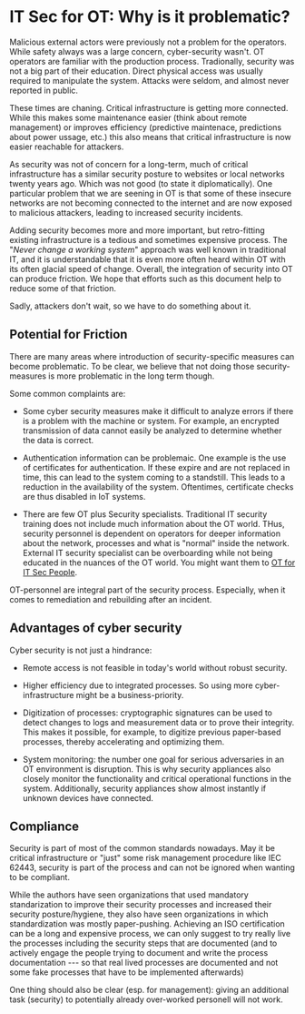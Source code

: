 # IT Sec for OT: Why is it problematic?

Malicious external actors were previously not a problem for the operators.
While safety always was a large concern, cyber-security wasn't. OT operators
are familiar with the production process. Tradionally, security was not a big
part of their education. Direct physical access was usually required to
manipulate the system. Attacks were seldom, and almost never reported in public.

These times are chaning. Critical infrastructure is getting more connected.
While this makes some maintenance easier (think about remote management) or
improves efficiency (predictive maintenace, predictions about power ussage, etc.)
this also means that critical infrastructure is now easier reachable for attackers.

As security was not of concern for a long-term, much of critical infrastructure
has a similar security posture to websites or local networks twenty years ago.
Which was not good (to state it diplomatically). One particular problem that we
are seening in OT is that some of these insecure networks are not becoming
connected to the internet and are now exposed to malicious attackers, leading
to increased security incidents.

Adding security becomes more and more important, but retro-fitting existing
infrastructure is a tedious and sometimes expensive process. The "*Never change a
working system*" approach was well known in traditional IT, and it is understandable
that it is even more often heard within OT with its often glacial speed of
change. Overall, the integration of security into OT can produce friction. We
hope that efforts such as this document help to reduce some of that friction.

Sadly, attackers don't wait, so we have to do something about it.

## Potential for Friction

There are many areas where introduction of security-specific measures can
become problematic. To be clear, we believe that not doing those security-measures
is more problematic in the long term though.

Some common complaints are:

- Some cyber security measures make it difficult to analyze errors if there
is a problem with the machine or system. For example, an encrypted
transmission of data cannot easily be analyzed to determine whether
the data is correct.

- Authentication information can be problemaic. One example is the use of
  certificates for authentication. If these expire and are not replaced in time, this can lead to the system coming to a standstill. This leads to a reduction in the availability of the system. Oftentimes, certificate checks are thus disabled in IoT systems.

- There are few OT plus Security specialists. Traditional IT security training does not
  include much information about the OT world. THus, security personnel is dependent on
  operators for deeper information about the network, processes and what is "normal" inside
  the network. External IT security specialist can be overboarding while not being educated
  in the nuances of the OT world. You might want them to [OT for IT Sec People](./ot_for_itsec_people.md).
  
OT-personnel are integral part of the security process. Especially, when it comes to remediation and rebuilding after an incident.

## Advantages of cyber security

Cyber security is not just a hindrance:

- Remote access is not feasible in today's world without robust security.

- Higher efficiency due to integrated processes. So using more cyber-infrastructure might be a business-priority.

- Digitization of processes: cryptographic signatures can be used to detect changes to logs and measurement data or to prove their integrity. This makes it possible, for example, to digitize previous paper-based processes, thereby accelerating and optimizing them.

- System monitoring: the number one goal for serious adversaries in an OT environment is disruption. This is why security appliances also closely monitor the functionality and critical operational functions in the system. Additionally, security appliances show almost instantly if unknown devices have connected.

## Compliance

Security is part of most of the common standards nowadays. May it be critical infrastructure or "just" some risk management procedure like IEC 62443, security is part of the process and can not be ignored when wanting to be compliant.

While the authors have seen organizations that used mandatory standarization to improve their
security processes and increased their security posture/hygiene, they also have seen
organizations in which standardization was mostly paper-pushing. Achieving an ISO
certification can be a long and expensive process, we can only suggest to try really live
the processes including the security steps that are documented (and to actively engage
the people trying to document and write the process documentation --- so that real lived
processes are documented and not some fake processes that have to be implemented afterwards)

One thing should also be clear (esp. for management): giving an additional task (security) to
potentially already over-worked personell will not work.
